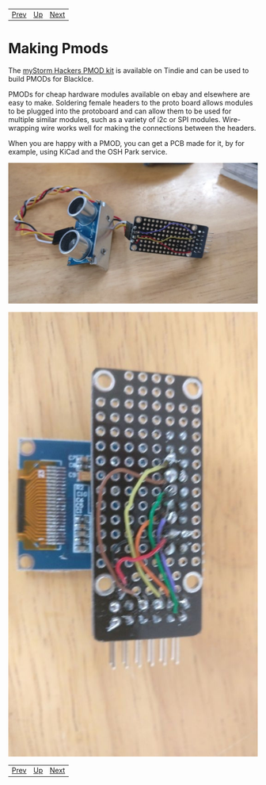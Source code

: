 |                        |                        |                        |
|------------------------|------------------------|------------------------|
|[Prev](../STM32Programming/STM32Programming.html)|[Up](..) |[Next](../Analog2Digital/Analog2Digital.html)|

# Making Pmods

The [myStorm Hackers PMOD kit][1] is available on Tindie and can be used to build PMODs for BlackIce.

PMODs for cheap hardware modules available on ebay and elsewhere are easy to make. Soldering female headers to the proto board allows modules to be plugged into the protoboard and can allow them to be used for multiple similar modules, such as a variety of i2c or SPI modules. Wire-wrapping wire works well for making the connections between the headers.

When you are happy with a PMOD, you can get a PCB made for it, by for example, using KiCad and the OSH Park service.

[1]:									https://www.tindie.com/products/Folknology/the-mystorm-hackers-pmod-kit/

![Ultrasonic Pmod](./UltrasonicPmod.jpg "UltrasonicPmod")

![Display Pmod](./DisplayPmod.jpg "Display Pmod")

|                        |                        |                        |
|------------------------|------------------------|------------------------|
|[Prev](../STM32Programming/STM32Programming.html)|[Up](..) |[Next](../Analog2Digital/Analog2Digital.html)|
